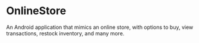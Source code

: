 # OnlineStore
An Android application that mimics an online store, with options to buy, view transactions, restock inventory, and many more.
